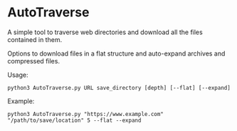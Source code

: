 # AutoTraverse
A simple tool to traverse web directories and download all the files contained in them.

Options to download files in a flat structure and auto-expand archives and compressed files.

Usage:
```
python3 AutoTraverse.py URL save_directory [depth] [--flat] [--expand]
```

Example:
```
python3 AutoTraverse.py "https://www.example.com" "/path/to/save/location" 5 --flat --expand
```
